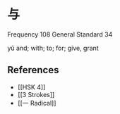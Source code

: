 # 与
Frequency 108
General Standard 34

yǔ
and; with; to; for; give, grant

## References
- [[HSK 4]]
- [[3 Strokes]]
- [[一 Radical]]